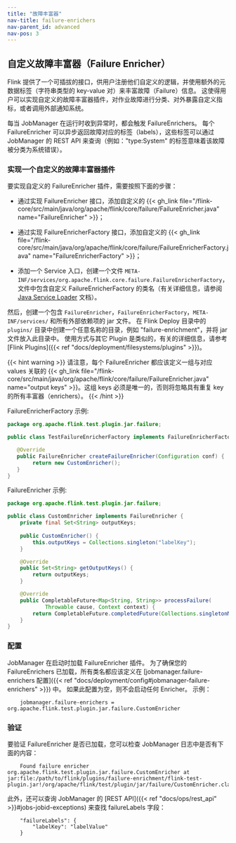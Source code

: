 ```yaml
---
title: "故障丰富器"
nav-title: failure-enrichers
nav-parent_id: advanced
nav-pos: 3
---
```

<!--
Licensed to the Apache Software Foundation (ASF) under one
or more contributor license agreements.  See the NOTICE file
distributed with this work for additional information
regarding copyright ownership.  The ASF licenses this file
to you under the Apache License, Version 2.0 (the
"License"); you may not use this file except in compliance
with the License.  You may obtain a copy of the License at
  http://www.apache.org/licenses/LICENSE-2.0
Unless required by applicable law or agreed to in writing,
software distributed under the License is distributed on an
"AS IS" BASIS, WITHOUT WARRANTIES OR CONDITIONS OF ANY
KIND, either express or implied.  See the License for the
specific language governing permissions and limitations
under the License.
-->

## 自定义故障丰富器（Failure Enricher）

Flink 提供了一个可插拔的接口，供用户注册他们自定义的逻辑，并使用额外的元数据标签（字符串类型的 key-value 对）来丰富故障（Failure）信息。
这使得用户可以实现自定义的故障丰富器插件，对作业故障进行分类、对外暴露自定义指标，或者调用外部通知系统。

每当 JobManager 在运行时收到异常时，都会触发 FailureEnrichers。
每个 FailureEnricher 可以异步返回故障对应的标签（labels），这些标签可以通过 JobManager 的 REST API 来查询（例如："type:System" 的标签意味着该故障被分类为系统错误）。

### 实现一个自定义的故障丰富器插件

要实现自定义的 FailureEnricher 插件，需要按照下面的步骤：

- 通过实现 FailureEnricher 接口，添加自定义的 {{< gh_link file="/flink-core/src/main/java/org/apache/flink/core/failure/FailureEnricher.java" name="FailureEnricher" >}}；

- 通过实现 FailureEnricherFactory 接口，添加自定义的 {{< gh_link file="/flink-core/src/main/java/org/apache/flink/core/failure/FailureEnricherFactory.java" name="FailureEnricherFactory" >}}；

- 添加一个 Service 入口，创建一个文件 `META-INF/services/org.apache.flink.core.failure.FailureEnricherFactory`，文件中包含自定义 FailureEnricherFactory 的类名（有关详细信息，请参阅 [Java Service Loader](https://docs.oracle.com/en/java/javase/17/docs/api/java.base/java/util/ServiceLoader.html) 文档）。

然后，创建一个包含 `FailureEnricher`，`FailureEnricherFactory`，`META-INF/services/` 和所有外部依赖项的 jar 文件。
在 Flink Deploy 目录中的 `plugins/` 目录中创建一个任意名称的目录，例如 "failure-enrichment"，并将 jar 文件放入此目录中。
使用方式与其它 Plugin 是类似的，有关的详细信息，请参考 [Flink Plugins]({{< ref "docs/deployment/filesystems/plugins" >}})。

{{< hint warning >}}
请注意，每个 FailureEnricher 都应该定义一组与对应 values 关联的 {{< gh_link file="/flink-core/src/main/java/org/apache/flink/core/failure/FailureEnricher.java" name="output keys" >}}。这组 keys 必须是唯一的，否则将忽略具有重复 key 的所有丰富器（enrichers）。
{{< /hint >}}

FailureEnricherFactory 示例:

``` java
package org.apache.flink.test.plugin.jar.failure;

public class TestFailureEnricherFactory implements FailureEnricherFactory {

   @Override
   public FailureEnricher createFailureEnricher(Configuration conf) {
        return new CustomEnricher();
   }
}
```

FailureEnricher 示例:

``` java
package org.apache.flink.test.plugin.jar.failure;

public class CustomEnricher implements FailureEnricher {
    private final Set<String> outputKeys;
    
    public CustomEnricher() {
        this.outputKeys = Collections.singleton("labelKey");
    }

    @Override
    public Set<String> getOutputKeys() {
        return outputKeys;
    }

    @Override
    public CompletableFuture<Map<String, String>> processFailure(
            Throwable cause, Context context) {
        return CompletableFuture.completedFuture(Collections.singletonMap("labelKey", "labelValue"));
    }
}
```

### 配置

JobManager 在启动时加载 FailureEnricher 插件。 为了确保您的 FailureEnrichers 已加载，所有类名都应该定义在 [jobmanager.failure-enrichers 配置]({{< ref "docs/deployment/config#jobmanager-failure-enrichers" >}}) 中。
如果此配置为空，则不会启动任何 Enricher。 示例：

```
    jobmanager.failure-enrichers = org.apache.flink.test.plugin.jar.failure.CustomEnricher
```

### 验证

要验证 FailureEnricher 是否已加载，您可以检查 JobManager 日志中是否有下面的内容：

```
    Found failure enricher org.apache.flink.test.plugin.jar.failure.CustomEnricher at jar:file:/path/to/flink/plugins/failure-enrichment/flink-test-plugin.jar!/org/apache/flink/test/plugin/jar/failure/CustomEnricher.class
```

此外，还可以查询 JobManager 的 [REST API]({{< ref "docs/ops/rest_api" >}}#jobs-jobid-exceptions) 来查找 failureLabels 字段：

```
    "failureLabels": {
        "labelKey": "labelValue"
    }
```
